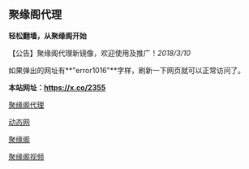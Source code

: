 ## **聚缘阁代理**

**轻松翻墙，从聚缘阁开始**

【公告】聚缘阁代理新镜像，欢迎使用及推广！_2018/3/10_

如果弹出的网址有**"error1016"**字样，刷新一下网页就可以正常访问了。

**本站网址：https://x.co/2355**


 [聚缘阁代理](http://jyghao.fmbb.cf/jyg/)

 [动态网](http://r.qgoaiyb.gq/01dtw)

 [聚缘阁](http://wz.b66f.tk/home)

 [聚缘阁视频](http://wz.b66f.tk/tv)








